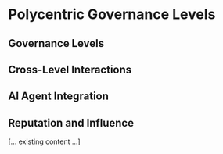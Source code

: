 # Polycentric Governance Levels

<!-- TODO: Create a hierarchical diagram illustrating the different levels of polycentric governance within the HMN -->

## Governance Levels

<!-- TODO: Design individual diagrams for each governance level, showing their scope, participants, and decision-making
 processes -->

## Cross-Level Interactions

<!-- TODO: Create a diagram showing how different governance levels interact and influence each other -->

## AI Agent Integration

<!-- TODO: Design a diagram illustrating how AI agents are integrated into different governance levels -->

## Reputation and Influence

<!-- TODO: Create an infographic showing how reputation and influence are calculated and applied across governance
levels -->

[... existing content ...]
